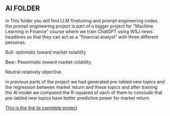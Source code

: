 ## AI FOLDER


in This folder you will find LLM finetuning and prompt engineering codes. the prompt engineering project is part of a bigger project for "Machine Learning in Finance" course where we train ChatGPT using WSJ news headlines so that they can act as a "financial analyst" with three different personas. 

Bull: optimistic  toward market volatility

Bear: Pessimistic toward market volatility

Neutral relatively objective. 


in previous parts of the project we had generated pre-labled new topics and the regression between market return and these topics and after training the AI model we compared the R-squared of each of them to conclude that pre-labled new topics have better predictive power for market return. 

[This is the link to complete project](https://github.com/Summer99D/MLF/tree/main)
